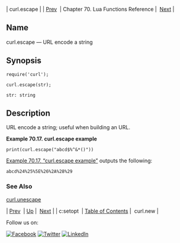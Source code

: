 | curl.escape |
| [Prev](lua.ref.curl.c_setopt.php)  | Chapter 70. Lua Functions Reference |  [Next](lua.ref.curl.new.php) |

<a name="lua.ref.curl.escape"></a>
## Name

curl.escape — URL encode a string

<a name="idp15648032"></a>
## Synopsis

`require('curl');`

`curl.escape(str);`

`str: string`<a name="idp15651712"></a>
## Description

URL encode a string; useful when building an URL.

<a name="lua.ref.curl.escape.example"></a>

**Example 70.17. curl.escape example**

`print(curl.escape("abcd$%^&*()"))`

[Example 70.17, “curl.escape example”](lua.ref.curl.escape.php#lua.ref.curl.escape.example "Example 70.17. curl.escape example") outputs the following:

`abcd%24%25%5E%26%2A%28%29`<a name="idp15656992"></a>
### See Also

[curl.unescape](lua.ref.curl.unescape.php "curl.unescape")

| [Prev](lua.ref.curl.c_setopt.php)  | [Up](lua.function.details.php) |  [Next](lua.ref.curl.new.php) |
| c:setopt  | [Table of Contents](index.php) |  curl.new |

Follow us on:

[![Facebook](https://support.messagesystems.com/images/icon-facebook.png)](http://www.facebook.com/messagesystems) [![Twitter](https://support.messagesystems.com/images/icon-twitter.png)](http://twitter.com/#!/MessageSystems) [![LinkedIn](https://support.messagesystems.com/images/icon-linkedin.png)](http://www.linkedin.com/company/message-systems)